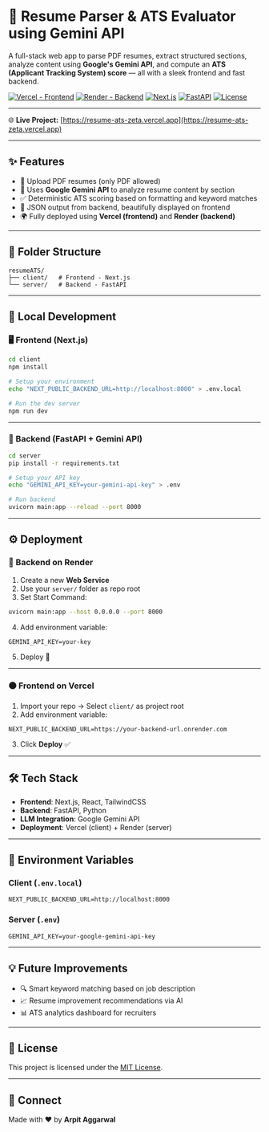 # 💼 Resume Parser & ATS Evaluator using Gemini API

A full-stack web app to parse PDF resumes, extract structured sections, analyze content using **Google's Gemini API**, and compute an **ATS (Applicant Tracking System) score** — all with a sleek frontend and fast backend.

[![Vercel - Frontend](https://img.shields.io/badge/frontend-vercel-black?logo=vercel)](https://vercel.com)
[![Render - Backend](https://img.shields.io/badge/backend-render-blue?logo=render)](https://render.com)
[![Next.js](https://img.shields.io/badge/Built%20With-Next.js-black?logo=next.js)](https://nextjs.org)
[![FastAPI](https://img.shields.io/badge/API-FastAPI-green?logo=fastapi)](https://fastapi.tiangolo.com)
[![License](https://img.shields.io/badge/license-MIT-blue.svg)](LICENSE)

---

🌐 **Live Project:** [https://resume-ats-zeta.vercel.app](https://resume-ats-zeta.vercel.app)

---

## ✨ Features

- 📄 Upload PDF resumes (only PDF allowed)
- 🧠 Uses **Google Gemini API** to analyze resume content by section
- ✅ Deterministic ATS scoring based on formatting and keyword matches
- 🧾 JSON output from backend, beautifully displayed on frontend
- 🌍 Fully deployed using **Vercel (frontend)** and **Render (backend)**


---

## 📁 Folder Structure

```
resumeATS/
├── client/   # Frontend - Next.js
└── server/   # Backend - FastAPI
```

---

## 🚀 Local Development

### 🖥️ Frontend (Next.js)

```bash
cd client
npm install

# Setup your environment
echo "NEXT_PUBLIC_BACKEND_URL=http://localhost:8000" > .env.local

# Run the dev server
npm run dev
```

---

### 🧪 Backend (FastAPI + Gemini API)

```bash
cd server
pip install -r requirements.txt

# Setup your API key
echo "GEMINI_API_KEY=your-gemini-api-key" > .env

# Run backend
uvicorn main:app --reload --port 8000
```

---

## ⚙️ Deployment

### 🔵 Backend on Render

1. Create a new **Web Service**
2. Use your `server/` folder as repo root
3. Set Start Command:

```bash
uvicorn main:app --host 0.0.0.0 --port 8000
```

4. Add environment variable:

```
GEMINI_API_KEY=your-key
```

5. Deploy 🚀

---

### ⚫ Frontend on Vercel

1. Import your repo → Select `client/` as project root
2. Add environment variable:

```
NEXT_PUBLIC_BACKEND_URL=https://your-backend-url.onrender.com
```

3. Click **Deploy** ✅

---

## 🛠️ Tech Stack

- **Frontend**: Next.js, React, TailwindCSS
- **Backend**: FastAPI, Python
- **LLM Integration**: Google Gemini API
- **Deployment**: Vercel (client) + Render (server)

---

## 📌 Environment Variables

### Client (`.env.local`)

```
NEXT_PUBLIC_BACKEND_URL=http://localhost:8000
```

### Server (`.env`)

```
GEMINI_API_KEY=your-google-gemini-api-key
```

---

## 💡 Future Improvements

- 🔍 Smart keyword matching based on job description
- 📈 Resume improvement recommendations via AI
- 📊 ATS analytics dashboard for recruiters

---

## 📄 License

This project is licensed under the [MIT License](https://opensource.org/licenses/MIT).

---

## 🤝 Connect

Made with ❤️ by **Arpit Aggarwal**
